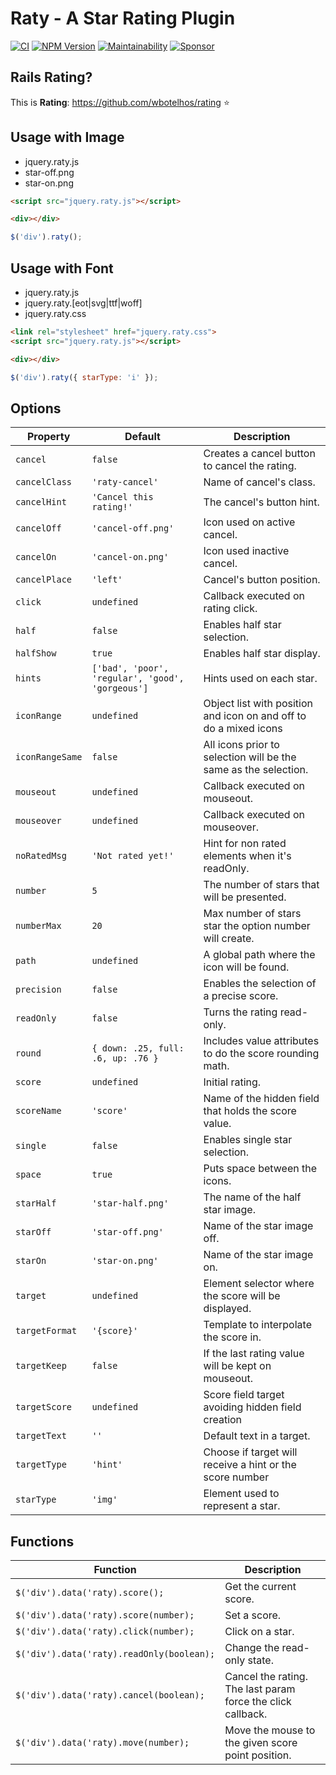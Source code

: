 # Raty - A Star Rating Plugin

[![CI](https://github.com/wbotelhos/raty/workflows/CI/badge.svg)](https://github.com/wbotelhos/raty/actions)
[![NPM Version](https://badge.fury.io/js/raty-js.svg)](https://badge.fury.io/js/raty-js)
[![Maintainability](https://codeclimate.com/github/wbotelhos/raty.png)](https://codeclimate.com/github/wbotelhos/raty)
[![Sponsor](https://img.shields.io/badge/sponsor-%3C3-green)](https://www.patreon.com/wbotelhos)

## Rails Rating?

This is **Rating**: https://github.com/wbotelhos/rating :star:

## Usage with Image

- jquery.raty.js
- star-off.png
- star-on.png

```html
<script src="jquery.raty.js"></script>

<div></div>
```

```js
$('div').raty();
```

## Usage with Font

- jquery.raty.js
- jquery.raty.[eot|svg|ttf|woff]
- jquery.raty.css

```html
<link rel="stylesheet" href="jquery.raty.css">
<script src="jquery.raty.js"></script>

<div></div>
```

```js
$('div').raty({ starType: 'i' });
```

## Options

| Property       | Default                                        |Description                                                      |
|----------------|------------------------------------------------|-----------------------------------------------------------------|
|`cancel`        |`false`                                         |Creates a cancel button to cancel the rating.                    |
|`cancelClass`   |`'raty-cancel'`                                 |Name of cancel's class.                                          |
|`cancelHint`    |`'Cancel this rating!'`                         |The cancel's button hint.                                        |
|`cancelOff`     |`'cancel-off.png'`                              |Icon used on active cancel.                                      |
|`cancelOn`      |`'cancel-on.png'`                               |Icon used inactive cancel.                                       |
|`cancelPlace`   |`'left'`                                        |Cancel's button position.                                        |
|`click`         |`undefined`                                     |Callback executed on rating click.                               |
|`half`          |`false`                                         |Enables half star selection.                                     |
|`halfShow`      |`true`                                          |Enables half star display.                                       |
|`hints`         |`['bad', 'poor', 'regular', 'good', 'gorgeous']`|Hints used on each star.                                         |
|`iconRange`     |`undefined`                                     |Object list with position and icon on and off to do a mixed icons|
|`iconRangeSame` |`false`                                         |All icons prior to selection will be the same as the selection.  |
|`mouseout`      |`undefined`                                     |Callback executed on mouseout.                                   |
|`mouseover`     |`undefined`                                     |Callback executed on mouseover.                                  |
|`noRatedMsg`    |`'Not rated yet!'`                              |Hint for non rated elements when it's readOnly.                  |
|`number`        |`5`                                             |The number of stars that will be presented.                      |
|`numberMax`     |`20`                                            |Max number of stars star the option number will create.          |
|`path`          |`undefined`                                     |A global path where the icon will be found.                      |
|`precision`     |`false`                                         |Enables the selection of a precise score.                        |
|`readOnly`      |`false`                                         |Turns the rating read-only.                                      |
|`round`         |`{ down: .25, full: .6, up: .76 }`              |Includes value attributes to do the score rounding math.         |
|`score`         |`undefined`                                     |Initial rating.                                                  |
|`scoreName`     |`'score'`                                       |Name of the hidden field that holds the score value.             |
|`single`        |`false`                                         |Enables single star selection.                                   |
|`space`         |`true`                                          |Puts space between the icons.                                    |
|`starHalf`      |`'star-half.png'`                               |The name of the half star image.                                 |
|`starOff`       |`'star-off.png'`                                |Name of the star image off.                                      |
|`starOn`        |`'star-on.png'`                                 |Name of the star image on.                                       |
|`target`        |`undefined`                                     |Element selector where the score will be displayed.              |
|`targetFormat`  |`'{score}'`                                     |Template to interpolate the score in.                            |
|`targetKeep`    |`false`                                         |If the last rating value will be kept on mouseout.               |
|`targetScore`   |`undefined`                                     |Score field target avoiding hidden field creation                |
|`targetText`    |`''`                                            |Default text in a target.                                        |
|`targetType`    |`'hint'`                                        |Choose if target will receive a hint or the score number         |
|`starType`      |`'img'`                                         |Element used to represent a star.                                |

## Functions

| Function                                | Description                                               |
|-----------------------------------------|-----------------------------------------------------------|
|`$('div').data('raty).score();`          |Get the current score.                                     |
|`$('div').data('raty).score(number);`    |Set a score.                                               |
|`$('div').data('raty).click(number);`    |Click on a star.                                           |
|`$('div').data('raty).readOnly(boolean);`|Change the read-only state.                                |
|`$('div').data('raty).cancel(boolean);`  |Cancel the rating. The last param force the click callback.|
|`$('div').data('raty).move(number);`     |Move the mouse to the given score point position.          |
